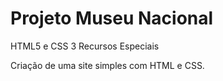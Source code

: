 # Projeto Museu Nacional

HTML5 e CSS 3 Recursos Especiais

Criação de uma site simples com HTML e CSS.
